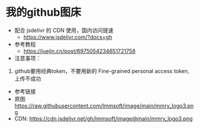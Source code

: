 # 我的github图床

- 配合 jsdelivr 的 CDN 使用，国内访问提速
  - https://www.jsdelivr.com/?docs=gh
- 参考教程
  - https://juejin.cn/post/6975054234651721758
- 注意事项：
1. github要用经典token，不要用新的 Fine-grained personal access token, 上传不成功

- 参考链接
- 原图 https://raw.githubusercontent.com/lmmsoft/image/main/mmry_logo3.png
- CDN: https://cdn.jsdelivr.net/gh/lmmsoft/image@main/mmry_logo3.png
